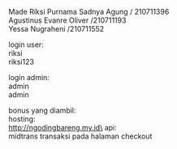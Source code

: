Made Riksi Purnama Sadnya Agung / 210711396\
Agustinus Evanre Oliver /210711193\
Yessa Nugraheni /210711552


login user:\
riksi\
riksi123

login  admin:\
admin\
admin

bonus yang diambil:\
hosting:\
http://ngodingbareng.my.id\
api:\
midtrans transaksi pada halaman checkout
